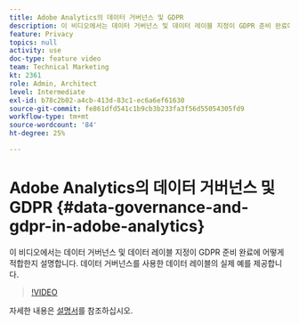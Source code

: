 ```yaml
---
title: Adobe Analytics의 데이터 거버넌스 및 GDPR
description: 이 비디오에서는 데이터 거버넌스 및 데이터 레이블 지정이 GDPR 준비 완료에 어떻게 적합한지 설명합니다. 데이터 거버넌스를 사용한 데이터 레이블의 실제 예를 제공합니다.
feature: Privacy
topics: null
activity: use
doc-type: feature video
team: Technical Marketing
kt: 2361
role: Admin, Architect
level: Intermediate
exl-id: b78c2b02-a4cb-413d-83c1-ec6a6ef61630
source-git-commit: fe861dfd541c1b9cb3b233fa3f56d55054305fd9
workflow-type: tm+mt
source-wordcount: '84'
ht-degree: 25%

---
```


# Adobe Analytics의 데이터 거버넌스 및 GDPR {#data-governance-and-gdpr-in-adobe-analytics}

이 비디오에서는 데이터 거버넌스 및 데이터 레이블 지정이 GDPR 준비 완료에 어떻게 적합한지 설명합니다. 데이터 거버넌스를 사용한 데이터 레이블의 실제 예를 제공합니다.

>[!VIDEO](https://video.tv.adobe.com/v/25455/?quality=12)

자세한 내용은 [설명서](https://experienceleague.adobe.com/docs/analytics/admin/data-governance/an-gdpr-overview.html?lang=en)를 참조하십시오.
